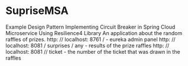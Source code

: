 # SupriseMSA

Example Design Pattern Implementing Circuit Breaker in Spring Cloud Microservice Using Resilience4 Library
 An application about the random raffles of prizes.
   http: // localhost: 8761 / - eureka admin panel
   http: // localhost: 8081 / surprises / any - results of the prize raffles
   http: // localhost: 8081 // ticket - the number of the ticket that was drawn in the raffles
